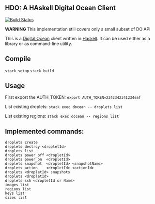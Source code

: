 ## HDO: A HAskell Digital Ocean Client ##

[![Build Status](https://travis-ci.org/capital-match/hdo.svg?branch=master)](https://travis-ci.org/capital-match/hdo)

**WARNING** This implementation still covers only a small subset of DO API

This is a [Digital Ocean](https://www.digitalocean.com/) client written in [Haskell](http://haskell.org). It can be used either as a
library or as command-line utility.


## Compile
`stack setup`
`stack build`

## Usage
First export the AUTH_TOKEN:
`export AUTH_TOKEN=2342342341234eaf`

List existing droplets:
`stack exec docean -- droplets list`

List existing regions:
`stack exec docean -- regions list`

## Implemented commands:
```
droplets create
droplets destroy <dropletId>
droplets list
droplets power_off <dropletId>
droplets power_on  <dropletId>
droplets snapshot  <dropletId> <snapshotName>
droplets action    <dropletId> <actionId>
droplets <dropletId> snapshots
droplets <dropletId>
droplets ssh <dropletId or Name>
images list
regions list
keys list
sizes list
```
